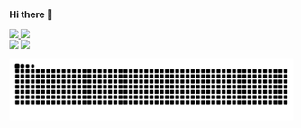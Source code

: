 ### Hi there 👋

<div>
<a href="https://github.com/BoBatata">
<img loading="lazy" height="180em" src="https://github-readme-stats.vercel.app/api/top-langs/?username=BoBatata&layout=compact&langs_count=7&theme=omni"/>
<img loading="lazy" height="180em" src="https://github-readme-stats.vercel.app/api?username=BoBatata&show_icons=true&theme=omni&include_all_commits=true&count_private=true"/>
</div>

<div>
<a href = "mailto:nicolas.t.kimura@gmail.com"><img loading="lazy" src="https://img.shields.io/badge/Gmail-D14836?style=for-the-badge&logo=gmail&logoColor=white" target="_blank"></a>
<a href="https://www.linkedin.com/in/nicolas-kimura-4b36b6272" target="_blank"><img loading="lazy" src="https://img.shields.io/badge/-LinkedIn-%230077B5?style=for-the-badge&logo=linkedin&logoColor=white" target="_blank"></a>   
</div>


![Snake animation](https://github.com/BoBatata/BoBatata/blob/output/github-snake-dark.svg)

